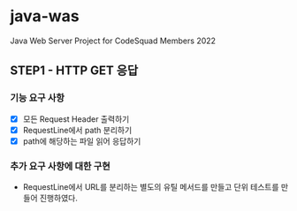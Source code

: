 # java-was
Java Web Server Project for CodeSquad Members 2022

## STEP1 - HTTP GET 응답

### 기능 요구 사항 
- [x] 모든 Request Header 출력하기
- [x] RequestLine에서 path 분리하기
- [x] path에 해당하는 파일 읽어 응답하기

### 추가 요구 사항에 대한 구현
- RequestLine에서 URL를 분리하는 별도의 유틸 메서드를 만들고 단위 테스트를 만들어 진행하였다.
